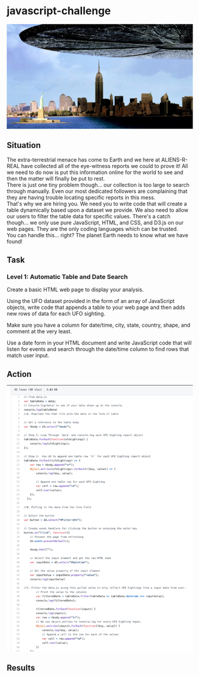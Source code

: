 # javascript-challenge

![UFO_Sightings](https://github.com/llhabers/javascript-challenge/blob/main/UFO_level_1/UFO_Sights.jpg)<br>

## Situation<br>
The extra-terrestrial menace has come to Earth and we here at ALIENS-R-REAL have collected all of the eye-witness reports we could to prove it! All we need to do now is put this information online for the world to see and then the matter will finally be put to rest.<br>
There is just one tiny problem though... our collection is too large to search through manually. Even our most dedicated followers are complaining that they are having trouble locating specific reports in this mess.<br>
That's why we are hiring you. We need you to write code that will create a table dynamically based upon a dataset we provide. We also need to allow our users to filter the table data for specific values. There's a catch though... we only use pure JavaScript, HTML, and CSS, and D3.js on our web pages. They are the only coding languages which can be trusted.<br>
You can handle this... right? The planet Earth needs to know what we have found!<br>

## Task<br>
### Level 1: Automatic Table and Date Search<br>

Create a basic HTML web page to display your analysis.<br>

Using the UFO dataset provided in the form of an array of JavaScript objects, write code that appends a table to your web page and then adds new rows of data for each UFO sighting.<br>

Make sure you have a column for date/time, city, state, country, shape, and comment at the very least.<br>

Use a date form in your HTML document and write JavaScript code that will listen for events and search through the date/time column to find rows that match user input.<br>

## Action
![Habby's_Code](https://github.com/llhabers/javascript-challenge/blob/main/UFO_level_1/Habby_Code.png)<br>

## Results